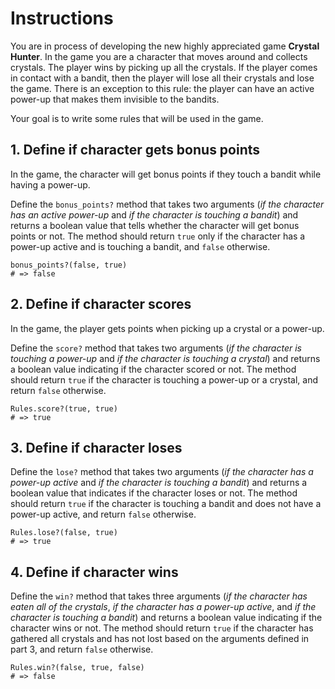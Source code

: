 # Instructions

You are in process of developing the new highly appreciated game **Crystal Hunter**.
In the game you are a character that moves around and collects crystals.
The player wins by picking up all the crystals.
If the player comes in contact with a bandit, then the player will lose all their crystals and lose the game.
There is an exception to this rule: the player can have an active power-up that makes them invisible to the bandits.

Your goal is to write some rules that will be used in the game.

## 1. Define if character gets bonus points

In the game, the character will get bonus points if they touch a bandit while having a power-up.

Define the `bonus_points?` method that takes two arguments (_if the character has an active power-up_ and _if the character is touching a bandit_) and returns a boolean value that tells whether the character will get bonus points or not.
The method should return `true` only if the character has a power-up active and is touching a bandit, and `false` otherwise.

```Crystal
bonus_points?(false, true)
# => false
```

## 2. Define if character scores

In the game, the player gets points when picking up a crystal or a power-up.

Define the `score?` method that takes two arguments (_if the character is touching a power-up_ and _if the character is touching a crystal_) and returns a boolean value indicating if the character scored or not.
The method should return `true` if the character is touching a power-up or a crystal, and return `false` otherwise.

```crystal
Rules.score?(true, true)
# => true
```

## 3. Define if character loses

Define the `lose?` method that takes two arguments (_if the character has a power-up active_ and _if the character is touching a bandit_) and returns a boolean value that indicates if the character loses or not.
The method should return `true` if the character is touching a bandit and does not have a power-up active, and return `false` otherwise.

```crystal
Rules.lose?(false, true)
# => true
```

## 4. Define if character wins

Define the `win?` method that takes three arguments (_if the character has eaten all of the crystals_, _if the character has a power-up active_, and _if the character is touching a bandit_) and returns a boolean value indicating if the character wins or not.
The method should return `true` if the character has gathered all crystals and has not lost based on the arguments defined in part 3, and return `false` otherwise.

```crystal
Rules.win?(false, true, false)
# => false
```
